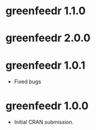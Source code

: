 # greenfeedr 1.1.0

# greenfeedr 2.0.0

# greenfeedr 1.0.1

* Fixed bugs

# greenfeedr 1.0.0

* Initial CRAN submission.
